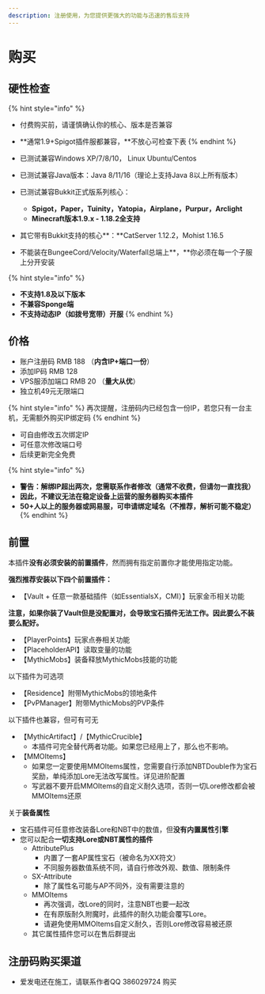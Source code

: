 ```yaml
---
description: 注册使用，为您提供更强大的功能与迅速的售后支持
---
```


# 购买

## 硬性检查

{% hint style="info" %}
* 付费购买前，请谨慎确认你的核心、版本是否兼容
* **通常1.9+Spigot插件服都兼容，**不放心可检查下表
{% endhint %}

* 已测试兼容Windows XP/7/8/10， Linux Ubuntu/Centos
* 已测试兼容Java版本：Java 8/11/16（理论上支持Java 8以上所有版本）
* 已测试兼容Bukkit正式版系列核心：
  * **Spigot，Paper，Tuinity，Yatopia，Airplane，Purpur，Arclight**
  * **Minecraft版本1.9.x - 1.18.2全支持**
* 其它带有Bukkit支持的核心**：**CatServer 1.12.2，Mohist 1.16.5
* 不能装在BungeeCord/Velocity/Waterfall总端上**，**你必须在每一个子服上分开安装

{% hint style="info" %}
* **不支持1.8及以下版本**
* **不兼容Sponge端**
* **不支持动态IP（如拨号宽带）开服**
{% endhint %}

## 价格

* 账户注册码 RMB 188 （**内含IP+端口一份**）
* 添加IP码 RMB 128
* VPS服添加端口 RMB 20 （**量大从优**）
* 独立机49元无限端口

{% hint style="info" %}
再次提醒，注册码内已经包含一份IP，若您只有一台主机，无需额外购买IP绑定码
{% endhint %}

* 可自由修改五次绑定IP
* 可任意次修改端口号
* 后续更新完全免费

{% hint style="info" %}
* **警告：解绑IP超出两次，您需联系作者修改（通常不收费，但请勿一直找我）**
* **因此，不建议无法在稳定设备上运营的服务器购买本插件**
* **50+人以上的服务器或网易服，可申请绑定域名（不推荐，解析可能不稳定）**
{% endhint %}

## 前置

本插件**没有必须安装的前置插件**，然而拥有指定前置你才能使用指定功能。

**强烈推荐安装以下四个前置插件：**

* 【Vault + 任意一款基础插件（如EssentialsX，CMI）】玩家金币相关功能

**注意，如果你装了Vault但是没配置对，会导致宝石插件无法工作。因此要么不装要么配好。**

* 【PlayerPoints】玩家点券相关功能
* 【PlaceholderAPI】读取变量的功能
* 【MythicMobs】装备释放MythicMobs技能的功能

以下插件为可选项

* 【Residence】附带MythicMobs的领地条件
* 【PvPManager】附带MythicMobs的PVP条件

以下插件也兼容，但可有可无

* 【MythicArtifact】/【MythicCrucible】
  * 本插件可完全替代两者功能。如果您已经用上了，那么也不影响。
* 【MMOItems】
  * 如果您一定要使用MMOItems属性，您需要自行添加NBTDouble作为宝石奖励，单纯添加Lore无法改写属性。详见进阶配置
  * 写武器不要开启MMOItems的自定义耐久选项，否则一切Lore修改都会被MMOItems还原

关于**装备属性**

* 宝石插件可任意修改装备Lore和NBT中的数值，但**没有内置属性引擎**
* 您可以配合**一切支持Lore或NBT属性的插件**
  * AttributePlus
    * 内置了一套AP属性宝石（被命名为XX符文）
    * 不同服务器数值系统不同，请自行修改外观、数值、限制条件
  * SX-Attribute
    * 除了属性名可能与AP不同外，没有需要注意的
  * MMOItems&#x20;
    * 再次强调，改Lore的同时，注意NBT也要一起改
    * 在有原版耐久附魔时，此插件的耐久功能会覆写Lore。
    * 请避免使用MMOItems自定义耐久，否则Lore修改容易被还原
  * 其它属性插件您可以在售后群提出

## 注册码购买渠道

* 爱发电还在施工，请联系作者QQ 386029724 购买

